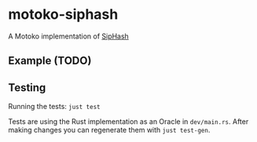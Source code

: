 # motoko-siphash

A Motoko implementation of [SipHash](https://en.wikipedia.org/wiki/SipHash)

## Example (TODO)

## Testing

Running the tests: `just test`

Tests are using the Rust implementation as an Oracle in `dev/main.rs`. After making changes you can regenerate them with `just test-gen`.

